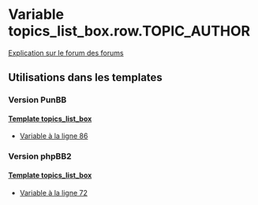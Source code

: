 # Variable topics_list_box.row.TOPIC_AUTHOR
[Explication sur le forum des forums](http://forum.forumactif.com/t294113-listing-des-variables#topics_list_box.row.TOPIC_AUTHOR)
## Utilisations dans les templates
### Version PunBB
#### [Template topics_list_box](punbb/topics_list_box.md)
* [Variable à la ligne 86](../punbb/topics_list_box.tpl#L86)
### Version phpBB2
#### [Template topics_list_box](subsilver/topics_list_box.md)
* [Variable à la ligne 72](../subsilver/topics_list_box.tpl#L72)